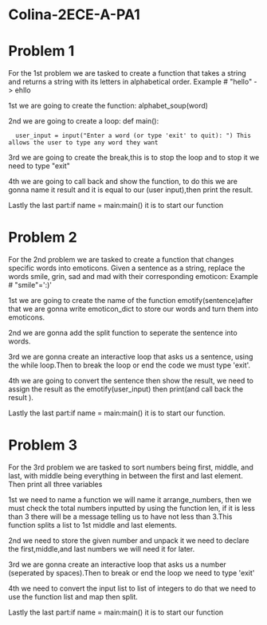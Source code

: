 # Colina-2ECE-A-PA1

# Problem 1
For the 1st problem we are tasked to create a function that takes a string and returns a string with its letters in alphabetical order.
Example # "hello" -> ehllo

1st we are going to create the function: alphabet_soup(word)

2nd we are going to create a loop: def main():
  ```while True:
    user_input = input("Enter a word (or type 'exit' to quit): ") This allows the user to type any word they want
```
3rd we are going to create the break,this is to stop the loop and to stop it we need to type "exit"

4th we are going to call back and show the function, to do this we are gonna name it result and it is equal to our (user input),then print the result.

Lastly the last part:if name = main:main() it is to start our function

# Problem 2
For the 2nd problem we are tasked to create a function that changes specific words into emoticons. Given a sentence
as a string, replace the words smile, grin, sad and mad with their corresponding emoticon:
Example # "smile"=':)'

1st we are going to create the name of the function emotify(sentence)after that  we are gonna write emoticon_dict to store our words and turn them into emoticons.

2nd we are gonna add the split function to seperate the sentence into words.

3rd we are gonna create an interactive loop that asks us a sentence, using the while loop.Then to break the loop or end the code we must type 'exit'.

4th we are going to convert the sentence then show the result, we need to assign the result as the emotify(user_input) then print(and call back the result ).

Lastly the last part:if name = main:main() it is to start our function.

# Problem 3
For the 3rd problem we are tasked to sort numbers being first,
middle, and last, with middle being everything in between the first and last element. Then print all three
variables

1st we need to name a function we will name it arrange_numbers, then we must
check the total numbers inputted by using the function len, if it is less than 3 there will be a message telling us to have not less than 3.This function splits a list to 1st middle and last elements.

2nd we need to store the given number and unpack it we need to declare the first,middle,and last numbers we will need it for later.

3rd we are gonna create an interactive loop that asks us a number (seperated by spaces).Then to break or end the loop we need to type 'exit'

4th we need to convert the input list to list of integers to do that we need to use the function list and map then split.

Lastly the last part:if name = main:main() it is to start our function
